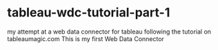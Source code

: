 # tableau-wdc-tutorial-part-1
my attempt at a web data connector for tableau following the tutorial on tableaumagic.com
This is my first Web Data Connector
